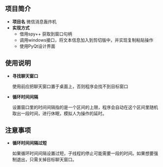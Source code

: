 
## 项目简介

- **项目名** 微信消息轰炸机
- **实现方式**
  - 借用spy++ 获取到窗口句柄
  - 调用windows接口，将文本信息加入到剪切版中，并实现复制粘贴操作
  - 使用PyQt设计界面

## 使用说明

- **寻找聊天窗口**
  
  使用前应把聊天窗口置于桌面上，否则程序会找不到目标窗口

- **循环时间间隔**

  设置窗口里的时间间隔指的是一个区间的上限，程序会自动在这个区间里随机取出一段时间，进行休眠，模拟人为操作的延时。

## 注意事项

- **循环时间间隔过短**

  如果循环时间间隔设置过短，子线程的停止可能需要一段的时间。如果想要强制退出，只需关掉目标聊天窗口。